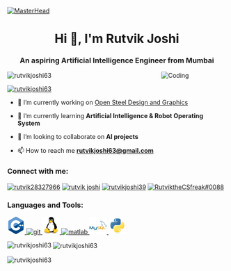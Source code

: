 [![MasterHead](https://thumbs.gfycat.com/BetterHandmadeGull-size_restricted.gif)](https://www.linkedin.com/in/rutvikjoshi001/)
<h1 align="center">Hi 👋, I'm Rutvik Joshi</h1>
<h3 align="center">An aspiring Artificial Intelligence Engineer from Mumbai</h3>
<img align="right" alt="Coding" width="150" src="https://www.smatbot.com/blog/wp-content/uploads/2018/02/Hi-Animation-without-background-.gif">


<p align="left"> <img src="https://komarev.com/ghpvc/?username=rutvikjoshi63&label=Profile%20views&color=0e75b6&style=flat" alt="rutvikjoshi63" /> </p>

<p align="left"> <a href="https://github.com/ryo-ma/github-profile-trophy"><img src="https://github-profile-trophy.vercel.app/?username=rutvikjoshi63" alt="rutvikjoshi63" /></a> </p>

- 🔭 I’m currently working on [Open Steel Design and Graphics](https://github.com/osdag-admin/Osdag)

- 🌱 I’m currently learning **Artificial Intelligence & Robot Operating System**

- 👯 I’m looking to collaborate on **AI projects**

- 📫 How to reach me **rutvikjoshi63@gmail.com**

<h3 align="left">Connect with me:</h3>
<p align="left">
<a href="https://twitter.com/rutvik28327966" target="blank"><img align="center" src="https://raw.githubusercontent.com/rahuldkjain/github-profile-readme-generator/master/src/images/icons/Social/twitter.svg" alt="rutvik28327966" height="30" width="40" /></a>
<a href="https://linkedin.com/in/rutvik joshi" target="blank"><img align="center" src="https://raw.githubusercontent.com/rahuldkjain/github-profile-readme-generator/master/src/images/icons/Social/linked-in-alt.svg" alt="rutvik joshi" height="30" width="40" /></a>
<a href="https://instagram.com/rutvikjoshi39" target="blank"><img align="center" src="https://raw.githubusercontent.com/rahuldkjain/github-profile-readme-generator/master/src/images/icons/Social/instagram.svg" alt="rutvikjoshi39" height="30" width="40" /></a>
<a href="https://discord.gg/RutviktheCSfreak#0088" target="blank"><img align="center" src="https://raw.githubusercontent.com/rahuldkjain/github-profile-readme-generator/master/src/images/icons/Social/discord.svg" alt="RutviktheCSfreak#0088" height="30" width="40" /></a>
</p>

<h3 align="left">Languages and Tools:</h3>
<p align="left"> <a href="https://www.w3schools.com/cpp/" target="_blank" rel="noreferrer"> <img src="https://raw.githubusercontent.com/devicons/devicon/master/icons/cplusplus/cplusplus-original.svg" alt="cplusplus" width="40" height="40"/> </a> <a href="https://git-scm.com/" target="_blank" rel="noreferrer"> <img src="https://www.vectorlogo.zone/logos/git-scm/git-scm-icon.svg" alt="git" width="40" height="40"/> </a> <a href="https://www.linux.org/" target="_blank" rel="noreferrer"> <img src="https://raw.githubusercontent.com/devicons/devicon/master/icons/linux/linux-original.svg" alt="linux" width="40" height="40"/> </a> <a href="https://www.mathworks.com/" target="_blank" rel="noreferrer"> <img src="https://upload.wikimedia.org/wikipedia/commons/2/21/Matlab_Logo.png" alt="matlab" width="40" height="40"/> </a> <a href="https://www.mysql.com/" target="_blank" rel="noreferrer"> <img src="https://raw.githubusercontent.com/devicons/devicon/master/icons/mysql/mysql-original-wordmark.svg" alt="mysql" width="40" height="40"/> </a> <a href="https://www.python.org" target="_blank" rel="noreferrer"> <img src="https://raw.githubusercontent.com/devicons/devicon/master/icons/python/python-original.svg" alt="python" width="40" height="40"/> </a> </p>

<p><img align="left" src="https://github-readme-stats.vercel.app/api/top-langs?username=rutvikjoshi63&show_icons=true&locale=en&layout=compact" alt="rutvikjoshi63" /></p>

<p>&nbsp;<img align="center" src="https://github-readme-stats.vercel.app/api?username=rutvikjoshi63&show_icons=true&locale=en" alt="rutvikjoshi63" /></p>

<p><img align="center" src="https://github-readme-streak-stats.herokuapp.com/?user=rutvikjoshi63&" alt="rutvikjoshi63" /></p>

